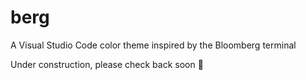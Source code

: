 # berg
A Visual Studio Code color theme inspired by the Bloomberg terminal

Under construction, please check back soon 🙂
